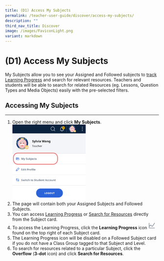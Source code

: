 ```yaml
---
title: (D1) Access My Subjects
permalink: /teacher-user-guide/discover/access-my-subjects/
description: ""
third_nav_title: Discover
image: /images/FaviconLight.png
variant: markdown
---
```

<h1>(D1) Access My Subjects</h1>
<p>My Subjects allow you to see your Assigned and Followed subjects to <a target="_blank" href="/teacher-user-guide/track-progress/access-learning-progress/">track Learning Progress</a> and search for relevant resources. Teachers and students will be able to search for related Resources (eg. Lessons, Question Types and Media Objects) easily with the pre-selected filters.</p>
<h2>Accessing My Subjects</h2>
<hr>
<ol>
<li>Open the right menu and click <strong>My Subjects</strong>.</li>
<img style="width: 50%;" alt="Follow &amp; Unfollow Subjects" src="/images/2Teacher/D-FollowSubjects.png">
<li>The page will contain both your Assigned Subjects and Followed Subjects.</li>
      <li>You can access <a target="_blank" href="/teacher-user-guide/track-progress/access-learning-progress/">Learning Progress</a> or <a target="_blank" href="/teacher-user-guide/discover/search-for-resources/">Search for Resources</a> directly from the Subject card.</li>
<li>To access the Learning Progress, click the <strong>Learning Progress</strong> icon <img style="width:1.5rem; display: inline;" src="/images/Icons/LearningProgress.svg"> found on the top right of each Subject card.</li>
<li>The Learning Progress icon will be disabled on a Followed Subject card if you do not have a Class Group tagged to that Subject and Level.</li>
<li>To search for resources related to a particular Subject, click the <strong>Overflow</strong> (<strong>3-dot</strong> icon) and click <strong>Search for Resources</strong>.</li>
</ol>
